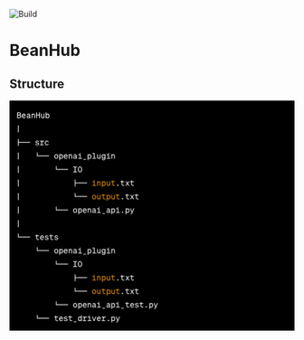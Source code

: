 ![Build](https://github.com/Ibrahim-Haroon/BeanHub/actions/workflows/unit-test.yml/badge.svg)

# BeanHub

## Structure
![codebase_structure.png](other/codebase_structure.png)
